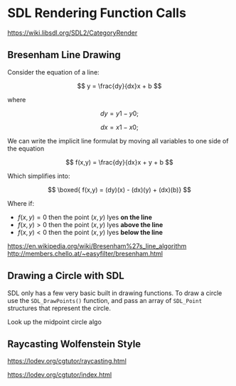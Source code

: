 # SDL Rendering Function Calls

https://wiki.libsdl.org/SDL2/CategoryRender

## Bresenham Line Drawing 

Consider the equation of a line:

$$
y = \frac{dy}{dx}x + b 
$$

where 

$$
dy = y1-y0;
$$

$$
dx = x1-x0;
$$

We can write the implicit line formulat by moving all variables to one side of the equation

$$
f(x,y) = \frac{dy}{dx}x + y + b 
$$

Which simplifies into:

$$ \boxed{
f(x,y) = (dy)(x) - (dx)(y) + (dx)(b)}
$$

Where if:

- $f(x,y) = 0$ then the point $(x,y)$ lyes **on the line**
- $f(x,y) > 0$ then the point $(x,y)$ lyes **above the line**
- $f(x,y) < 0$ then the point $(x,y)$ lyes **below the line**

https://en.wikipedia.org/wiki/Bresenham%27s_line_algorithm
http://members.chello.at/~easyfilter/bresenham.html

## Drawing a Circle with SDL

SDL only has a few very basic built in drawing functions. To draw a circle use the `SDL_DrawPoints()` function, and pass an array of `SDL_Point` structures that represent the circle.

Look up the midpoint circle algo

## Raycasting Wolfenstein Style

https://lodev.org/cgtutor/raycasting.html

https://lodev.org/cgtutor/index.html
